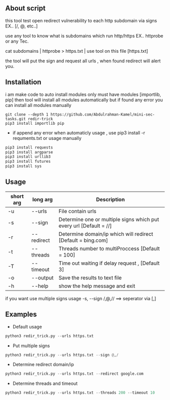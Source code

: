 ## About script
this tool test open redirect vulnerability to each http subdomain via signs EX.. [/, @, etc..] 

use any tool to know what is subdomains which run http/https EX.. httprobe or any Tec.

cat subdomains | httprobe > https.txt | use tool on this file [https.txt]

the tool will put the sign and request all urls , when found redirect will alert you.

## Installation
i am make code to auto install modules only must have modules [importlib, pip] then tool will install all modules automatically but if found any error you can install all modules manually
```console
git clone --depth 1 https://github.com/Abdulrahman-Kamel/mini-sec-tasks.git redir-trick
pip3 install importlib pip
```
- if append any error when automaticly usage , use pip3 install -r requments.txt
or usage manually
```bash
pip3 install requests
pip3 install argparse
pip3 install urllib3
pip3 install futures
pip3 install sys
```
## Usage
short arg     | long arg      | Description
------------- | ------------- |-------------
-u            | --urls        | File contain urls
-s            | --sign        | Determine one or multiple signs which put every url [Default = //]
-r            | --redirect    | Determine domain/ip which will redirect [Default = bing.com]
-t            | --threads     | Threads number to multiProccess [Default = 100]
-T            | --timeout     | Time out waiting if delay request , [Default 3]
-o            | --output      | Save the results to text file
-h            | --help        | show the help message and exit

if you want use multiple signs usage -s, --sign /,@,//  ==> seperator via [,]

## Examples
- Default usage
```python
python3 redir_trick.py --urls https.txt
```
- Put multiple signs  
```python
python3 redir_trick.py --urls https.txt --sign @,/
```
- Determine redirect domain/ip
```python
python3 redir_trick.py --urls https.txt --redirect google.com
```
- Determine threads and timeout
```python
python3 redir_trick.py --urls https.txt --threads 200 --timeout 10
```

